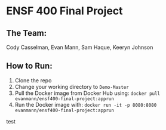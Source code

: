 # ENSF 400 Final Project
## The Team:
Cody Casselman, Evan Mann, Sam Haque, Keeryn Johnson

## How to Run:
1. Clone the repo
2. Change your working directory to `Demo-Master`
3. Pull the Docker image from Docker Hub using: `docker pull evanmann/ensf400-final-project:apprun`
4. Run the Docker image with: `docker run -it -p 8080:8080 evanmann/ensf400-final-project:apprun`

test
